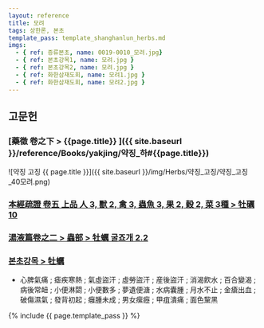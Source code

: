 ```yaml
---
layout: reference
title: 모려
tags: 상한론, 본초
template_pass: template_shanghanlun_herbs.md
imgs:
  - { ref: 증류본초, name: 0019-0010_모려.jpg}
  - { ref: 본초강목1, name: 모려.jpg }
  - { ref: 본초강목2, name: 모려.jpg }
  - { ref: 화한삼재도회, name: 모려1.jpg }
  - { ref: 화한삼재도회, name: 모려2.jpg }
---
```



## 고문헌

### [藥徵 卷之下 > {{page.title}} ]({{ site.baseurl }}/reference/Books/yakjing/약징_하#{{page.title}})

![약징 고징 {{ page.title }}]({{ site.baseurl }}/img/Herbs/약징_고징/약징_고징_40모려.png)

### [本經疏證 卷五 上品 人 3, 獸 2, 禽 3, 蟲魚 3, 果 2, 穀 2, 菜 3種 > 牡礪 10](https://mediclassics.kr/books/154/volume/5/#content_47)


### [湯液篇卷之二 > 蟲部 >  牡蠣 굴죠개 2.2](https://mediclassics.kr/books/8/volume/21/#content_177)

### [본초강목 > 牡蠣]()

* 心脾氣痛 ; 瘧疾寒熱 ; 氣虛盜汗 ; 虛勞盜汗 ; 産後盜汗 ; 消渴飮水 ; 百合變渴 ; 病後常衄 ; 小便淋閟 ; 小便數多 ; 夢遺便溏 ; 水病囊腫 ; 月水不止 ; 金瘡出血 ; 破傷濕氣 ; 發背初起 ; 癰腫未成 ; 男女瘰癧 ; 甲疽潰痛 ; 面色黧黑


{% include {{ page.template_pass }} %}
